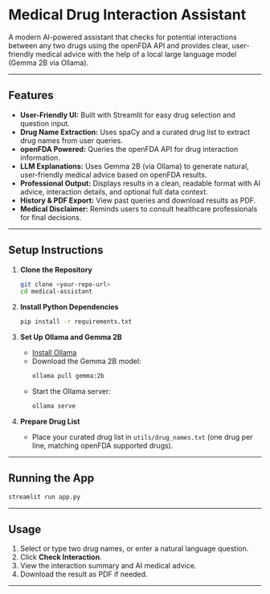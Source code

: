 # Medical Drug Interaction Assistant

A modern AI-powered assistant that checks for potential interactions between any two drugs using the openFDA API and provides clear, user-friendly medical advice with the help of a local large language model (Gemma 2B via Ollama).

---

## Features

- **User-Friendly UI:** Built with Streamlit for easy drug selection and question input.
- **Drug Name Extraction:** Uses spaCy and a curated drug list to extract drug names from user queries.
- **openFDA Powered:** Queries the openFDA API for drug interaction information.
- **LLM Explanations:** Uses Gemma 2B (via Ollama) to generate natural, user-friendly medical advice based on openFDA results.
- **Professional Output:** Displays results in a clean, readable format with AI advice, interaction details, and optional full data context.
- **History & PDF Export:** View past queries and download results as PDF.
- **Medical Disclaimer:** Reminds users to consult healthcare professionals for final decisions.

---

## Setup Instructions

1. **Clone the Repository**
    ```bash
    git clone <your-repo-url>
    cd medical-assistant
    ```

2. **Install Python Dependencies**
    ```bash
    pip install -r requirements.txt
    ```

3. **Set Up Ollama and Gemma 2B**
    - [Install Ollama](https://ollama.com/)
    - Download the Gemma 2B model:
      ```bash
      ollama pull gemma:2b
      ```
    - Start the Ollama server:
      ```bash
      ollama serve
      ```

4. **Prepare Drug List**
    - Place your curated drug list in `utils/drug_names.txt` (one drug per line, matching openFDA supported drugs).

---

## Running the App

```bash
streamlit run app.py
```

---

## Usage

1. Select or type two drug names, or enter a natural language question.
2. Click **Check Interaction**.
3. View the interaction summary and AI medical advice.
4. Download the result as PDF if needed.

---
